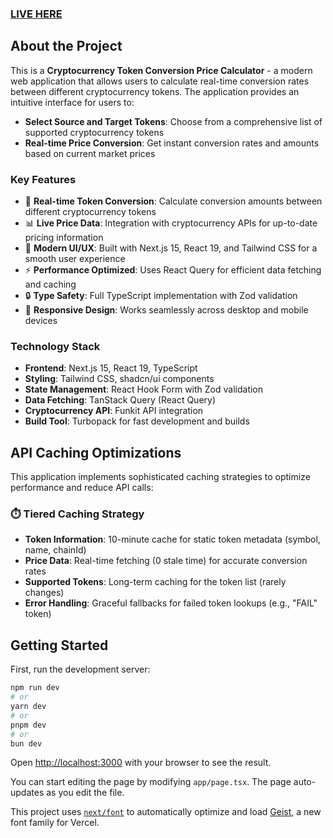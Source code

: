 ### [LIVE HERE](https://covert-calculator.vercel.app/)

## About the Project

This is a **Cryptocurrency Token Conversion Price Calculator** - a modern web application that allows users to calculate real-time conversion rates between different cryptocurrency tokens. The application provides an intuitive interface for users to:

- **Select Source and Target Tokens**: Choose from a comprehensive list of supported cryptocurrency tokens
- **Real-time Price Conversion**: Get instant conversion rates and amounts based on current market prices

### Key Features

- 🔄 **Real-time Token Conversion**: Calculate conversion amounts between different cryptocurrency tokens
- 📊 **Live Price Data**: Integration with cryptocurrency APIs for up-to-date pricing information
- 🎨 **Modern UI/UX**: Built with Next.js 15, React 19, and Tailwind CSS for a smooth user experience
- ⚡ **Performance Optimized**: Uses React Query for efficient data fetching and caching
- 🔒 **Type Safety**: Full TypeScript implementation with Zod validation
- 📱 **Responsive Design**: Works seamlessly across desktop and mobile devices

### Technology Stack

- **Frontend**: Next.js 15, React 19, TypeScript
- **Styling**: Tailwind CSS, shadcn/ui components
- **State Management**: React Hook Form with Zod validation
- **Data Fetching**: TanStack Query (React Query)
- **Cryptocurrency API**: Funkit API integration
- **Build Tool**: Turbopack for fast development and builds

## API Caching Optimizations

This application implements sophisticated caching strategies to optimize performance and reduce API calls:

### ⏱️ **Tiered Caching Strategy**

- **Token Information**: 10-minute cache for static token metadata (symbol, name, chainId)
- **Price Data**: Real-time fetching (0 stale time) for accurate conversion rates
- **Supported Tokens**: Long-term caching for the token list (rarely changes)
- **Error Handling**: Graceful fallbacks for failed token lookups (e.g., "FAIL" token)

## Getting Started

First, run the development server:

```bash
npm run dev
# or
yarn dev
# or
pnpm dev
# or
bun dev
```

Open [http://localhost:3000](http://localhost:3000) with your browser to see the result.

You can start editing the page by modifying `app/page.tsx`. The page auto-updates as you edit the file.

This project uses [`next/font`](https://nextjs.org/docs/app/building-your-application/optimizing/fonts) to automatically optimize and load [Geist](https://vercel.com/font), a new font family for Vercel.

